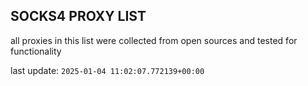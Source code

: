 ## SOCKS4 PROXY LIST

all proxies in this list were collected from open sources and tested for functionality

last update: `2025-01-04 11:02:07.772139+00:00`